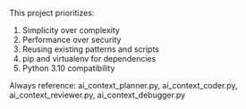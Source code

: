 This project prioritizes:

1. Simplicity over complexity
2. Performance over security
3. Reusing existing patterns and scripts
4. pip and virtualenv for dependencies
5. Python 3.10 compatibility

Always reference: ai_context_planner.py, ai_context_coder.py, ai_context_reviewer.py, ai_context_debugger.py
